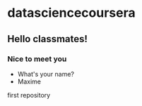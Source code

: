 datasciencecoursera
===================
## Hello classmates!
### Nice to meet you
* What's your name?
* Maxime

first repository
